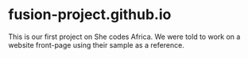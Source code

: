 # fusion-project.github.io
This is our first project on She codes Africa. We were told to work on a website front-page using their sample as a reference.

